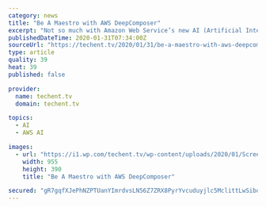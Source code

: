 ```yaml
---
category: news
title: "Be A Maestro with AWS DeepComposer"
excerpt: "Not so much with Amazon Web Service’s new AI (Artificial Intelligence) service focused on creating musical pieces with a keyboard! DeepComposer is the latest in a series of Machine Learning focused services that AWS has introduced since it’s announcement of DeepLens at Re:Invent 2017. The new music based AI is a 32 key, 2 octave keyboard ..."
publishedDateTime: 2020-01-31T07:34:00Z
sourceUrl: "https://techent.tv/2020/01/31/be-a-maestro-with-aws-deepcomposer/"
type: article
quality: 39
heat: 39
published: false

provider:
  name: techent.tv
  domain: techent.tv

topics:
  - AI
  - AWS AI

images:
  - url: "https://i1.wp.com/techent.tv/wp-content/uploads/2020/01/Screenshot_2020-01-31-AWS-DeepComposer.png?fit=955%2C390&ssl=1"
    width: 955
    height: 390
    title: "Be A Maestro with AWS DeepComposer"

secured: "gR7gqfXJePhNZPTUanYImrdvsLN56Z7ZRX8PyrYvcuduyjlc5MclittLwSibo9q2mvLMyEjNBgXtpohjqdDigqGxcHYA7NWwnNyYfDL7PWYKWyGMCOI/3Cg/4BOqArGuxX6aAZHDgc9bFnIado7Lw2ZwKmAUDFE9s0ByFO0nW40jOE94DsK7D9IVS7JzO5hIgSXqlMkfkbBgSEwYhpKz0TF5gPH1du82WsVgatE3gleJYRqCI5ygw5sPpqGXpQmk1dUyAaCigA3xD+Z1LpzY0TCBgMG1IhXE4/5D+KL23bKMVL8x/HLmtUn5ilIlhooZ9WRO2ZSS1khVMybOghzd0P4m3QF8ynpw3+fw/wyh8R+9+VpobQl6uuxbO5cYbsvlJlHPls6VIPto7o7h98a3iXH4PrOFI6u9KlWBwXmJ4KWafDMgB/MVQZE+L2DqCEiHeXoM0bsHMUENFqAABLEr9Jpn0H3aQpZf2cMq/sFXQgA=;2phLiqq20TTK3O/qX+fxjg=="
---
```


